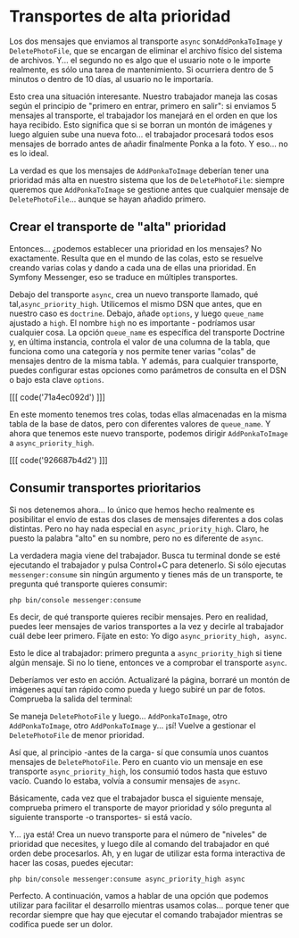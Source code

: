 # Transportes de alta prioridad

Los dos mensajes que enviamos al transporte `async` son`AddPonkaToImage` y `DeletePhotoFile`, que se encargan de eliminar el archivo físico del sistema de archivos. Y... el segundo no es algo que el usuario note o le importe realmente, es sólo una tarea de mantenimiento. Si ocurriera dentro de 5 minutos o dentro de 10 días, al usuario no le importaría.

Esto crea una situación interesante. Nuestro trabajador maneja las cosas según el principio de "primero en entrar, primero en salir": si enviamos 5 mensajes al transporte, el trabajador los manejará en el orden en que los haya recibido. Esto significa que si se borran un montón de imágenes y luego alguien sube una nueva foto... el trabajador procesará todos esos mensajes de borrado antes de añadir finalmente Ponka a la foto. Y eso... no es lo ideal.

La verdad es que los mensajes de `AddPonkaToImage` deberían tener una prioridad más alta en nuestro sistema que los de `DeletePhotoFile`: siempre queremos que `AddPonkaToImage` se gestione antes que cualquier mensaje de `DeletePhotoFile`... aunque se hayan añadido primero.

## Crear el transporte de "alta" prioridad

Entonces... ¿podemos establecer una prioridad en los mensajes? No exactamente. Resulta que en el mundo de las colas, esto se resuelve creando varias colas y dando a cada una de ellas una prioridad. En Symfony Messenger, eso se traduce en múltiples transportes.

Debajo del transporte `async`, crea un nuevo transporte llamado, qué tal,`async_priority_high`. Utilicemos el mismo DSN que antes, que en nuestro caso es `doctrine`. Debajo, añade `options`, y luego `queue_name` ajustado a `high`. El nombre `high` no es importante - podríamos usar cualquier cosa. La opción `queue_name` es específica del transporte Doctrine y, en última instancia, controla el valor de una columna de la tabla, que funciona como una categoría y nos permite tener varias "colas" de mensajes dentro de la misma tabla. Y además, para cualquier transporte, puedes configurar estas opciones como parámetros de consulta en el DSN o bajo esta clave `options`.

[[[ code('71a4ec092d') ]]]

En este momento tenemos tres colas, todas ellas almacenadas en la misma tabla de la base de datos, pero con diferentes valores de `queue_name`. Y ahora que tenemos este nuevo transporte, podemos dirigir `AddPonkaToImage` a `async_priority_high`.

[[[ code('926687b4d2') ]]]

## Consumir transportes prioritarios

Si nos detenemos ahora... lo único que hemos hecho realmente es posibilitar el envío de estas dos clases de mensajes diferentes a dos colas distintas. Pero no hay nada especial en `async_priority_high`. Claro, he puesto la palabra "alto" en su nombre, pero no es diferente de `async`.

La verdadera magia viene del trabajador. Busca tu terminal donde se esté ejecutando el trabajador y pulsa Control+C para detenerlo. Si sólo ejecutas `messenger:consume` sin ningún argumento y tienes más de un transporte, te pregunta qué transporte quieres consumir:

```terminal
php bin/console messenger:consume
```

Es decir, de qué transporte quieres recibir mensajes. Pero en realidad, puedes leer mensajes de varios transportes a la vez y decirle al trabajador cuál debe leer primero. Fíjate en esto: Yo digo `async_priority_high, async`.

Esto le dice al trabajador: primero pregunta a `async_priority_high` si tiene algún mensaje. Si no lo tiene, entonces ve a comprobar el transporte `async`.

Deberíamos ver esto en acción. Actualizaré la página, borraré un montón de imágenes aquí tan rápido como pueda y luego subiré un par de fotos. Comprueba la salida del terminal:

Se maneja `DeletePhotoFile` y luego... `AddPonkaToImage`, otro `AddPonkaToImage`, otro `AddPonkaToImage` y... ¡sí! Vuelve a gestionar el `DeletePhotoFile` de menor prioridad.

Así que, al principio -antes de la carga- sí que consumía unos cuantos mensajes de `DeletePhotoFile`. Pero en cuanto vio un mensaje en ese transporte `async_priority_high`, los consumió todos hasta que estuvo vacío. Cuando lo estaba, volvía a consumir mensajes de `async`.

Básicamente, cada vez que el trabajador busca el siguiente mensaje, comprueba primero el transporte de mayor prioridad y sólo pregunta al siguiente transporte -o transportes- si está vacío.

Y... ¡ya está! Crea un nuevo transporte para el número de "niveles" de prioridad que necesites, y luego dile al comando del trabajador en qué orden debe procesarlos. Ah, y en lugar de utilizar esta forma interactiva de hacer las cosas, puedes ejecutar:

```terminal
php bin/console messenger:consume async_priority_high async
```

Perfecto. A continuación, vamos a hablar de una opción que podemos utilizar para facilitar el desarrollo mientras usamos colas... porque tener que recordar siempre que hay que ejecutar el comando trabajador mientras se codifica puede ser un dolor.
